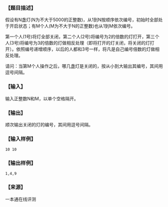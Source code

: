 ### 【题目描述】

假设有N盏灯(N为不大于5000的正整数)，从1到N按顺序依次编号，初始时全部处于开启状态；有M个人(M为不大于N的正整数)也从1到M依次编号。

第一个人(1号)将灯全部关闭，第二个人(2号)将编号为2的倍数的灯打开，第三个人(3号)将编号为3的倍数的灯做相反处理（即将打开的灯关闭，将关闭的灯打开）。依照编号递增顺序，以后的人都和3号一样，将凡是自己编号倍数的灯做相反处理。

请问：当第M个人操作之后，哪几盏灯是关闭的，按从小到大输出其编号，其间用逗号间隔。

### 【输入】

输入正整数N和M，以单个空格隔开。

### 【输出】

顺次输出关闭的灯的编号，其间用逗号间隔。

### 【输入样例】

```
10 10
```

### 【输出样例】

```
1,4,9
```


 ### 【来源】

 一本通在线评测 